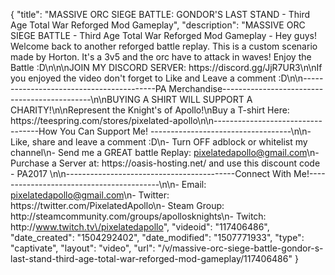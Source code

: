 {
    "title": "MASSIVE ORC SIEGE BATTLE: GONDOR'S LAST STAND - Third Age Total War Reforged Mod Gameplay",
    "description": "MASSIVE ORC SIEGE BATTLE - Third Age Total War Reforged Mod Gameplay - Hey guys! Welcome back to another reforged battle replay. This is a custom scenario made by Horton. It's a 3v5 and the orc have to attack in waves! Enjoy the Battle :D\n\n\nJOIN MY DISCORD SERVER: https:\/\/discord.gg\/JjR7UR3\n\nIf you enjoyed the video don't forget to Like and Leave a comment :D\n\n-----------------------------------------PA Merchandise---------------------------------------------\n\nBUYING A SHIRT WILL SUPPORT A CHARITY!\n\nRepresent the Knight's of Apollo!\nBuy a T-shirt Here: https:\/\/teespring.com\/stores\/pixelated-apollo\n\n----------------------------------How You Can Support Me! -----------------------------------\n\n- Like, share and leave a comment :D\n- Turn OFF adblock or whitelist my channel\n- Send me a GREAT battle Replay: pixelatedapollo@gmail.com\n- Purchase a Server at: https:\/\/oasis-hosting.net\/ and use this discount code - PA2017 \n\n------------------------------------------Connect With Me!-----------------------------------------\n\n- Email: pixelatedapollo@gmail.com\n- Twitter: https:\/\/twitter.com\/PixelatedApollo\n- Steam Group:  http:\/\/steamcommunity.com\/groups\/apollosknights\n- Twitch: http:\/\/www.twitch.tv\/pixelatedapollo",
    "videoid": "117406486",
    "date_created": "1504292402",
    "date_modified": "1507771933",
    "type": "captivate",
    "layout": "video",
    "url": "\/v\/massive-orc-siege-battle-gondor-s-last-stand-third-age-total-war-reforged-mod-gameplay\/117406486"
}